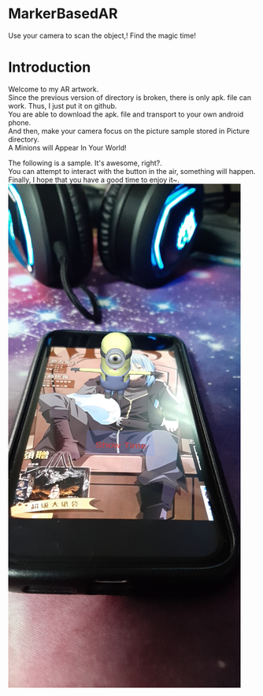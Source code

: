 # MarkerBasedAR
Use your camera to scan the object,! Find the magic time!
# Introduction
Welcome to my AR artwork.<br>
Since the previous version of directory is broken, there is only apk. file can work. Thus, I just put it on github.<br>
You are able to download the apk. file and transport to your own android phone.<br>
And then, make your camera focus on the picture sample stored in Picture directory.<br>
A Minions will Appear In Your World!<br>
 
The following is a sample. It's awesome, right?.<br>
You can attempt to interact with the button in the air, something will happen.<br>
Finally, I hope that you have a good time to enjoy it~.<br>
![image](https://github.com/jackson09255921/MarkerBasedAR/blob/main/Picture/Screenshot_20220916-235404_AR_yellowBaka.jpg)
